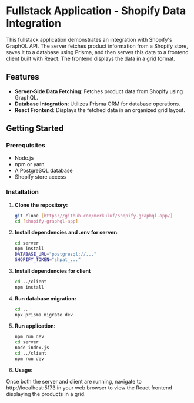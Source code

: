 # Fullstack Application - Shopify Data Integration

This fullstack application demonstrates an integration with Shopify's GraphQL API. The server fetches product information from a Shopify store, saves it to a database using Prisma, and then serves this data to a frontend client built with React. The frontend displays the data in a grid format.

## Features

- **Server-Side Data Fetching**: Fetches product data from Shopify using GraphQL.
- **Database Integration**: Utilizes Prisma ORM for database operations.
- **React Frontend**: Displays the fetched data in an organized grid layout.

## Getting Started

### Prerequisites

- Node.js
- npm or yarn
- A PostgreSQL database
- Shopify store access

### Installation

1. **Clone the repository:**

   ```bash
   git clone [https://github.com/merkuluf/shopify-graphql-app/]
   cd [shopify-graphql-app]

2. **Install dependencies and .env for server:**

   ```bash
   cd server
   npm install
   DATABASE_URL="postgresql://..."
   SHOPIFY_TOKEN="shpat_..."

3. **Install dependencies for client**
   
   ```bash
   cd ../client
   npm install

3. **Run database migration:**

   ```bash
   cd ..
   npx prisma migrate dev

4. **Run application:**

   ```bash
   npm run dev
   cd server
   node index.js
   cd ../client
   npm run dev

5. **Usage:**

Once both the server and client are running, navigate to http://localhost:5173 in your web browser to view the React frontend displaying the products in a grid.